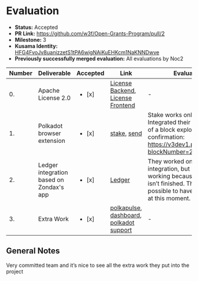# Evaluation

* **Status:** Accepted
* **PR Link:** https://github.com/w3f/Open-Grants-Program/pull/2 
* **Milestone:** 3
* **Kusama Identity:** [HFG4FvoJv8uanizzetS1tPA6wigNAiKuEHKcm1NaKNNDwve](https://polkascan.io/pre/kusama/account/HFG4FvoJv8uanizzetS1tPA6wigNAiKuEHKcm1NaKNNDwve)
* **Previously successfully merged evaluation:** All evaluations by Noc2

| Number | Deliverable | Accepted | Link | Evaluation Notes |
| ------------- | ------------- | ------------- | ------------- |------------- |
| 0. | Apache License 2.0 | <ul><li>[x] </li></ul>|[License Backend](https://github.com/Colm3na/polkastats-backend-v3/blob/develop/LICENSE), [License Frontend](https://github.com/Colm3na/polkastats-v3/blob/develop/LICENSE)| -  | 
| 1. | Polkadot browser extension |<ul><li>[x] </li></ul>| [stake](https://github.com/Colm3na/polkastats-v3/blob/develop/pages/stake.vue), [send](https://github.com/Colm3na/polkastats-v3/blob/develop/pages/send.vue) | Stake works only without any bond, Integrated their own simple version of a block explorer for the confirmation: https://v3dev1.polkastats.io/block/?blockNumber=2888914 | 
| 2. | Ledger integration based on Zondax's app |<ul><li>[x] </li></ul>| [Ledger](https://github.com/Colm3na/ledger-polkadot-js/blob/master/tests/sign_custom_tx_test.ispec.js) | They worked on the ledger integration, but it’s currently not working because the ledger app isn’t finished. Therefore, it’s not possible to have a working solution at this moment. | 
| 3. | Extra Work |<ul><li>[x] </li></ul>| [polkapulse](https://polkapulse.polkastats.io/), [dashboard](https://polkastats.io/), [polkadot support](https://polkadot.polkastats.io/) | - | 

## General Notes

Very committed team and it’s nice to see all the extra work they put into the project